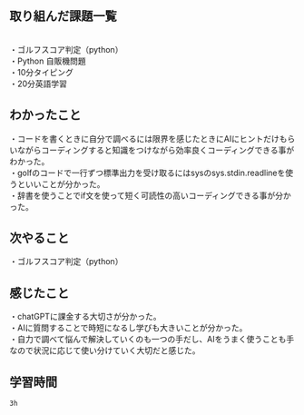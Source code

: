 ## 取り組んだ課題一覧
<br>・ゴルフスコア判定（python）
<br>・Python 自販機問題
<br>・10分タイピング
<br>・20分英語学習


## わかったこと
・コードを書くときに自分で調べるには限界を感じたときにAIにヒントだけもらいながらコーディングすると知識をつけながら効率良くコーディングできる事がわかった。
<br>・golfのコードで一行ずつ標準出力を受け取るにはsysのsys.stdin.readlineを使うといいことが分かった。
<br>・辞書を使うことでif文を使って短く可読性の高いコーディングできる事が分かった。
## 次やること
・ゴルフスコア判定（python）

## 感じたこと
・chatGPTに課金する大切さが分かった。
<br>・AIに質問することで時短になるし学びも大きいことが分かった。
<br>・自力で調べて悩んで解決していくのも一つの手だし、AIをうまく使うことも手なので状況に応じて使い分けていく大切だと感じた。
## 学習時間
    3h
